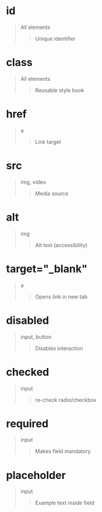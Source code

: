 # id	
> All elements	
>> Unique identifier

# class	
> All elements	
>> Reusable style hook

# href
> a
>> Link target
  
# src	
  
> img, video
>> Media source

# alt	
> img
>> Alt text (accessibility)

# target="_blank"	
> a
>> Opens link in new tab
  
# disabled	
> input, button	
>> Disables interaction

# checked	
> input
>> re-check radio/checkbox

# required	
> input	
>> Makes field mandatory

# placeholder	
> input	
>> Example text inside field



